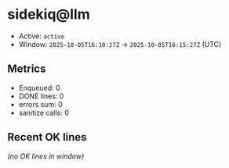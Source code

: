 # sidekiq@llm

- Active: `active`
- Window: `2025-10-05T16:10:27Z` → `2025-10-05T16:15:27Z` (UTC)

## Metrics
- Enqueued: 0
- DONE lines: 0
- errors sum: 0
- sanitize calls: 0

## Recent OK lines
_(no OK lines in window)_
